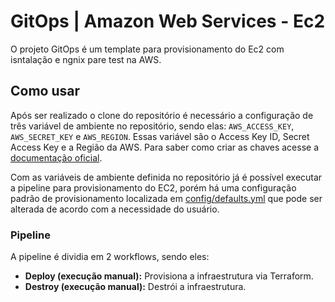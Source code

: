 # GitOps | Amazon Web Services - Ec2

O projeto GitOps é um template para provisionamento do Ec2 com isntalação e ngnix pare test na AWS.

## Como usar

Após ser realizado o clone do repositório é necessário a configuração de três variável de ambiente no repositório, sendo elas: `AWS_ACCESS_KEY`, `AWS_SECRET_KEY` e `AWS_REGION`. Essas variável são o Access Key ID, Secret Access Key e a Região da AWS. Para saber como criar as chaves acesse a [documentação oficial](https://docs.aws.amazon.com/IAM/latest/UserGuide/id_credentials_access-keys.html#Using_CreateAccessKey).

Com as variáveis de ambiente definida no repositório já é possível executar a pipeline para provisionamento do EC2, porém há uma configuração padrão de provisionamento localizada em [config/defaults.yml](config/defaults.yml) que pode ser alterada de acordo com a necessidade do usuário.

### Pipeline

A pipeline é dividia em 2 workflows, sendo eles:
  - **Deploy (execução manual):** Provisiona a infraestrutura via Terraform.
  - **Destroy (execução manual):** Destrói a infraestrutura.

